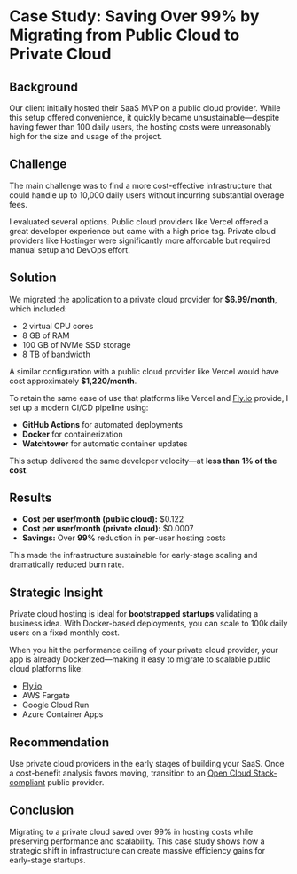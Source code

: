 # Case Study: Saving Over 99% by Migrating from Public Cloud to Private Cloud

## Background

Our client initially hosted their SaaS MVP on a public cloud provider. While this setup offered convenience, it quickly became unsustainable—despite having fewer than 100 daily users, the hosting costs were unreasonably high for the size and usage of the project.

## Challenge

The main challenge was to find a more cost-effective infrastructure that could handle up to 10,000 daily users without incurring substantial overage fees.

I evaluated several options. Public cloud providers like Vercel offered a great developer experience but came with a high price tag. Private cloud providers like Hostinger were significantly more affordable but required manual setup and DevOps effort.

## Solution

We migrated the application to a private cloud provider for **$6.99/month**, which included:

- 2 virtual CPU cores  
- 8 GB of RAM  
- 100 GB of NVMe SSD storage  
- 8 TB of bandwidth

A similar configuration with a public cloud provider like Vercel would have cost approximately **$1,220/month**.

To retain the same ease of use that platforms like Vercel and [Fly.io](https://fly.io) provide, I set up a modern CI/CD pipeline using:

- **GitHub Actions** for automated deployments  
- **Docker** for containerization  
- **Watchtower** for automatic container updates

This setup delivered the same developer velocity—at **less than 1% of the cost**.

## Results

- **Cost per user/month (public cloud):** $0.122  
- **Cost per user/month (private cloud):** $0.0007  
- **Savings:** Over **99%** reduction in per-user hosting costs

This made the infrastructure sustainable for early-stage scaling and dramatically reduced burn rate.

## Strategic Insight

Private cloud hosting is ideal for **bootstrapped startups** validating a business idea. With Docker-based deployments, you can scale to 100k daily users on a fixed monthly cost.

When you hit the performance ceiling of your private cloud provider, your app is already Dockerized—making it easy to migrate to scalable public cloud platforms like:

- [Fly.io](https://fly.io)  
- AWS Fargate  
- Google Cloud Run  
- Azure Container Apps

## Recommendation

Use private cloud providers in the early stages of building your SaaS. Once a cost-benefit analysis favors moving, transition to an [Open Cloud Stack-compliant](https://www.opencloud.tech/) public provider.

## Conclusion

Migrating to a private cloud saved over 99% in hosting costs while preserving performance and scalability. This case study shows how a strategic shift in infrastructure can create massive efficiency gains for early-stage startups.

